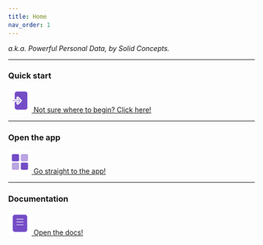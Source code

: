 ```yaml
---
title: Home
nav_order: 1
---
```


*a.k.a. Powerful Personal Data, by Solid Concepts.*

---

### Quick start
[
    ![Icon of an entrance to link to getting started](assets/icons/Entrance-Duotone.svg)
    Not sure where to begin? Click here!
](docs/quick-start)

---

### Open the app
[
    ![Icon of squares in a grid to link to the web interface](assets/icons/Apps-Duotone.svg)
    Go straight to the app!
](app/)

---

### Documentation
[
    ![Icon of a paper to link to documentation](assets/icons/Document-Duotone.svg) 
    Open the docs!
](docs/)



